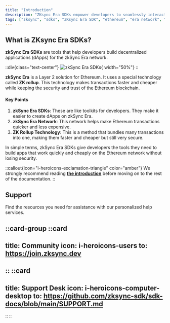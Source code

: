 ```yaml
---
title: "Introduction"
description: "ZKsync Era SDKs empower developers to seamlessly interact with the ZKsync Era network."
tags: ["zksync", "sdks", "ZKsync Era SDK", "ethereum", "era network", "javascript", "go", "swift", "python", "java", "rust"]
---
```


## What is ZKsync Era SDKs?

**zkSync Era SDKs** are tools that help developers build decentralized applications (dApps) for the zkSync Era network.

::div{class="text-center"}
![zkSync Era SDKs](/images/sdk/zksync-era-sdks.png){ width="50%"}
::

**zkSync Era** is a Layer 2 solution for Ethereum. It uses a special technology called **ZK rollup**. This technology
makes transactions faster and cheaper while keeping the security and trust of the Ethereum blockchain.

#### Key Points

1. **zkSync Era SDKs**: These are like toolkits for developers. They make it easier to create dApps on zkSync Era.
2. **zkSync Era Network**: This network helps make Ethereum transactions quicker and less expensive.
3. **ZK Rollup Technology**: This is a method that bundles many transactions into one, making them faster and cheaper
but still very secure.

In simple terms, zkSync Era SDKs give developers the tools they need to build apps that work quickly and cheaply on the
Ethereum network without losing security.

::callout{icon="i-heroicons-exclamation-triangle" color="amber"}
We strongly recommend reading [**the introduction**](/sdk#what-is-zksync-era-sdks) before moving on to the rest of the
documentation.
::

## Support

Find the resources you need for assistance with our personalized help services.

::card-group
::card
---
title: Community
icon: i-heroicons-users
to: https://join.zksync.dev
---
::
::card
---
title: Support Desk
icon: i-heroicons-computer-desktop
to: https://github.com/zksync-sdk/sdk-docs/blob/main/SUPPORT.md
---
::
::
